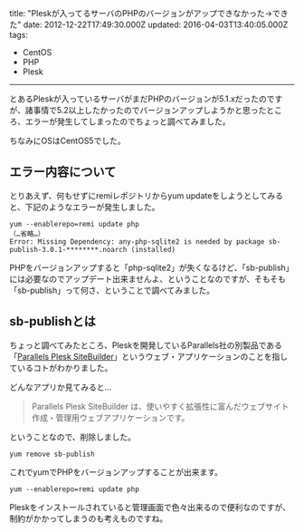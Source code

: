 title: "Pleskが入ってるサーバのPHPのバージョンがアップできなかった→できた"
date: 2012-12-22T17:49:30.000Z
updated: 2016-04-03T13:40:05.000Z
tags: 
  - CentOS
  - PHP
  - Plesk
---

とあるPleskが入っているサーバがまだPHPのバージョンが5.1.xだったのですが、諸事情で5.2以上したかったのでバージョンアップしようかと思ったところ、エラーが発生してしまったのでちょっと調べてみました。

ちなみにOSはCentOS5でした。


## エラー内容について

とりあえず、何もせずにremiレポジトリからyum updateをしようとしてみると、下記のようなエラーが発生しました。

```shell
yum --enablerepo=remi update php
（…省略…）
Error: Missing Dependency: any-php-sqlite2 is needed by package sb-publish-3.0.1-********.noarch (installed)
```

PHPをバージョンアップすると「php-sqlite2」が失くなるけど、「sb-publish」には必要なのでアップデート出来ませんよ、ということなのですが、そもそも「sb-publish」って何さ、ということで調べてみました。


## sb-publishとは

ちょっと調べてみたところ、Pleskを開発しているParallels社の別製品である「[Parallels Plesk SiteBuilder](http://www.parallels.com/jp/products/plesk/sitebuilder/)」というウェブ・アプリケーションのことを指しているコトがわかりました。

どんなアプリか見てみると…

> Parallels Plesk SiteBuilder は、使いやすく拡張性に富んだウェブサイト作成・管理用ウェブアプリケーションです。

ということなので、削除しました。

```shell
yum remove sb-publish
```

これでyumでPHPをバージョンアップすることが出来ます。

```shell
yum --enablerepo=remi update php
```

Pleskをインストールされていると管理画面で色々出来るので便利なのですが、制約がかかってしまうのも考えものですね。